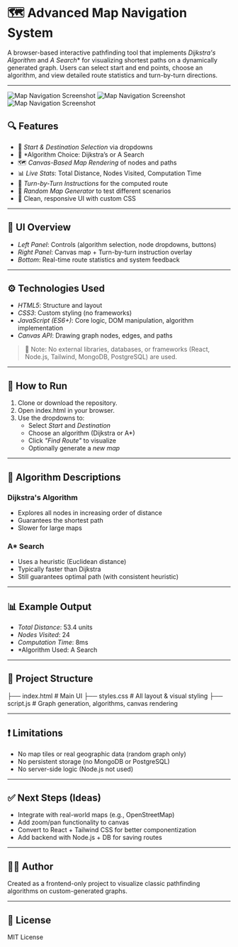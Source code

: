 # 🗺 Advanced Map Navigation System

A browser-based interactive pathfinding tool that implements *Dijkstra's Algorithm* and *A Search** for visualizing shortest paths on a dynamically generated graph. Users can select start and end points, choose an algorithm, and view detailed route statistics and turn-by-turn directions.

---

![Map Navigation Screenshot]([./picture1.jpg](https://github.com/kshitiz595/Map-Navigation-System/blob/main/Screenshot%202025-07-25%20135844.png))
![Map Navigation Screenshot](./picture2.jpg)
![Map Navigation Screenshot](./picture3.jpg)

## 🔍 Features

- 🎯 *Start & Destination Selection* via dropdowns
- 🚦 *Algorithm Choice: Dijkstra’s or A Search
- 🗺 *Canvas-Based Map Rendering* of nodes and paths
- 📊 *Live Stats*: Total Distance, Nodes Visited, Computation Time
- 🧭 *Turn-by-Turn Instructions* for the computed route
- 🎲 *Random Map Generator* to test different scenarios
- 💅 Clean, responsive UI with custom CSS

---

## 📸 UI Overview

- *Left Panel*: Controls (algorithm selection, node dropdowns, buttons)
- *Right Panel*: Canvas map + Turn-by-turn instruction overlay
- *Bottom*: Real-time route statistics and system feedback

---

## ⚙ Technologies Used

- *HTML5*: Structure and layout
- *CSS3*: Custom styling (no frameworks)
- *JavaScript (ES6+)*: Core logic, DOM manipulation, algorithm implementation
- *Canvas API*: Drawing graph nodes, edges, and paths

> 🧠 Note: No external libraries, databases, or frameworks (React, Node.js, Tailwind, MongoDB, PostgreSQL) are used.

---

## 🚀 How to Run

1. Clone or download the repository.
2. Open index.html in your browser.
3. Use the dropdowns to:
   - Select *Start* and *Destination*
   - Choose an algorithm (Dijkstra or A*)
   - Click *"Find Route"* to visualize
   - Optionally generate a *new map*

---

## 🧠 Algorithm Descriptions

### Dijkstra's Algorithm
- Explores all nodes in increasing order of distance
- Guarantees the shortest path
- Slower for large maps

### A* Search
- Uses a heuristic (Euclidean distance)
- Typically faster than Dijkstra
- Still guarantees optimal path (with consistent heuristic)

---

## 📊 Example Output

- *Total Distance*: 53.4 units  
- *Nodes Visited*: 24  
- *Computation Time*: 8ms  
- *Algorithm Used: A Search  

---

## 📁 Project Structure

├── index.html # Main UI
├── styles.css # All layout & visual styling
├── script.js # Graph generation, algorithms, canvas rendering


---

## ❗ Limitations

- No map tiles or real geographic data (random graph only)
- No persistent storage (no MongoDB or PostgreSQL)
- No server-side logic (Node.js not used)

---

## ✅ Next Steps (Ideas)

- Integrate with real-world maps (e.g., OpenStreetMap)
- Add zoom/pan functionality to canvas
- Convert to React + Tailwind CSS for better componentization
- Add backend with Node.js + DB for saving routes

---

## 🧑‍💻 Author

Created as a frontend-only project to visualize classic pathfinding algorithms on custom-generated graphs.

---

## 📄 License

MIT License
